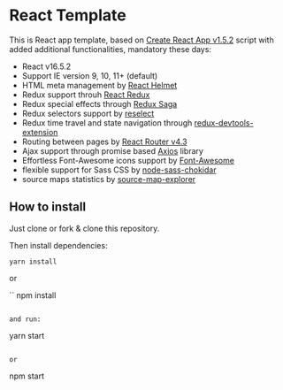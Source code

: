 # React Template

This is React app template, based on [Create React App v1.5.2](https://github.com/facebook/create-react-app) script with added additional functionalities, mandatory these days:
* React v16.5.2
* Support IE version 9, 10, 11+ (default)
* HTML meta management by [React Helmet](https://github.com/nfl/react-helmet)
* Redux support throuh [React Redux](https://github.com/reduxjs/react-redux)
* Redux special effects through [Redux Saga](https://github.com/redux-saga/redux-saga)
* Redux selectors support by [reselect](https://github.com/reduxjs/reselect)
* Redux time travel and state navigation through [redux-devtools-extension](https://github.com/zalmoxisus/redux-devtools-extension)
* Routing between pages by [React Router v4.3](https://github.com/ReactTraining/react-router)
* Ajax support through promise based [Axios](https://github.com/axios/axios) library
* Effortless Font-Awesome icons support by [Font-Awesome](https://github.com/FortAwesome/Font-Awesome)
* flexible support for Sass CSS by [node-sass-chokidar](https://github.com/michaelwayman/node-sass-chokidar)
* source maps statistics by [source-map-explorer](https://github.com/danvk/source-map-explorer)

## How to install

Just clone or fork & clone this repository.

Then install dependencies:

```
yarn install
```

or

``
npm install
```

and run:

```
yarn start
```

or

```
npm start
```
